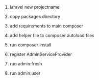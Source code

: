 1. laravel new projectname

2. copy packages directory

3. add requirements to main composer

4. add helper file to composer autoload files

5. run composer install

6. register AdminServiceProvider

7. run admin:fresh

8. run admin:user
